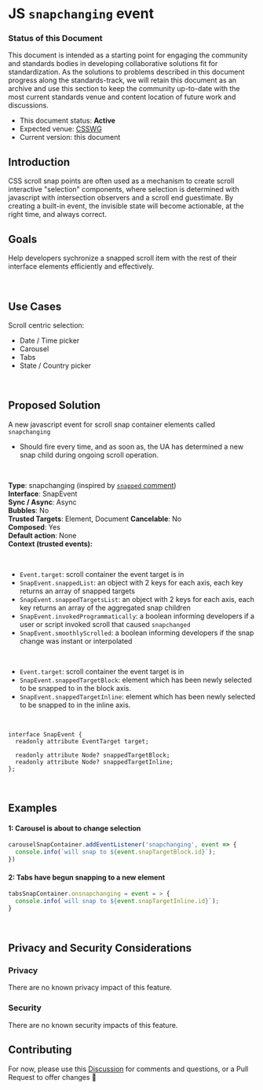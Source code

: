 # JS `snapchanging` event

### Status of this Document
This document is intended as a starting point for engaging the community and standards bodies in developing collaborative solutions fit for standardization. As the solutions to problems described in this document progress along the standards-track, we will retain this document as an archive and use this section to keep the community up-to-date with the most current standards venue and content location of future work and discussions.
* This document status: **Active**
* Expected venue: [CSSWG](https://drafts.csswg.org/)
* Current version: this document

## Introduction

CSS scroll snap points are often used as a mechanism to create scroll interactive "selection" components, where selection is determined with javascript with intersection observers and a scroll end guestimate. By creating a built-in event, the invisible state will become actionable, at the right time, and always correct.

## Goals

Help developers sychronize a snapped scroll item with the rest of their interface elements efficiently and effectively.

<br>

## Use Cases

Scroll centric selection:
- Date / Time picker
- Carousel
- Tabs
- State / Country picker

<br>

## Proposed Solution

A new javascript event for scroll snap container elements called `snapchanging`

- Should fire every time, and as soon as, the UA has determined a new snap child during ongoing scroll operation.  

<br>

**Type**: snapchanging (inspired by [`snapped` comment](https://github.com/w3c/csswg-drafts/issues/156#issuecomment-695085852))  
**Interface**: SnapEvent  
**Sync / Async**: Async  
**Bubbles**: No  
**Trusted Targets**: Element, Document
**Cancelable**: No  
**Composed**: Yes  
**Default action**: None  
**Context (trusted events):** 

<br>

- `Event.target`: scroll container the event target is in
- `SnapEvent.snappedList`: an object with 2 keys for each axis, each key returns an array of snapped targets
- `SnapEvent.snappedTargetsList`: an object with 2 keys for each axis, each key returns an array of the aggregated snap children
- `SnapEvent.invokedProgrammatically`: a boolean informing developers if a user or script invoked scroll that caused `snapchanged`
- `SnapEvent.smoothlyScrolled`: a boolean informing developers if the snap change was instant or interpolated

<br>

- `Event.target`: scroll container the event target is in
- `SnapEvent.snappedTargetBlock`: element which has been newly selected to be snapped to in the block axis.
- `SnapEvent.snappedTargetInline`: element which has been newly selected to be snapped to in the inline axis.
<br>

```
interface SnapEvent {
  readonly attribute EventTarget target;

  readonly attribute Node? snappedTargetBlock;
  readonly attribute Node? snappedTargetInline;
};
```

<br>

## Examples

#### 1: Carousel is about to change selection

```js
carouselSnapContainer.addEventListener('snapchanging', event => {
  console.info(`will snap to ${event.snapTargetBlock.id}`);
})
```

#### 2: Tabs have begun snapping to a new element

```js
tabsSnapContainer.onsnapchanging = event = > {
  console.info(`will snap to ${event.snapTargetInline.id}`);
}
```

<br>

## Privacy and Security Considerations

### Privacy

There are no known privacy impact of this feature.

### Security

There are no known security impacts of this feature.

## Contributing
For now, please use this [Discussion](https://github.com/argyleink/ScrollSnapExplainers/discussions/1) for comments and questions, or a Pull Request to offer changes 🙏
